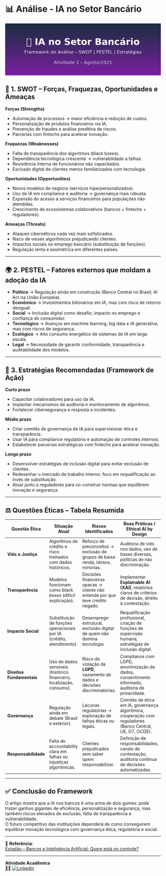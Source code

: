 # 📊  Análise - IA no Setor Bancário

![Banner](banner_atividade3_colorido.png)

## 🔎 1. SWOT – Forças, Fraquezas, Oportunidades e Ameaças

**Forças (Strengths)**
- Automação de processos → maior eficiência e redução de custos.
- Personalização de produtos financeiros via IA.
- Prevenção de fraudes e análise preditiva de riscos.
- Parcerias com fintechs para acelerar inovação.

**Fraquezas (Weaknesses)**
- Falta de transparência dos algoritmos (black boxes).
- Dependência tecnológica crescente → vulnerabilidade a falhas.
- Resistência interna de funcionários não capacitados.
- Exclusão digital de clientes menos familiarizados com tecnologia.

**Oportunidades (Opportunities)**
- Novos modelos de negócio (serviços hiperpersonalizados).
- Uso de IA em compliance e auditoria → governança mais robusta.
- Expansão do acesso a serviços financeiros para populações não atendidas.
- Crescimento de ecossistemas colaborativos (bancos + fintechs + reguladores).

**Ameaças (Threats)**
- Ataques cibernéticos cada vez mais sofisticados.
- Risco de vieses algorítmicos prejudicando clientes.
- Impactos sociais no emprego bancário (substituição de funções).
- Regulação lenta e assimétrica em diferentes países.

---

## 🌍 2. PESTEL – Fatores externos que moldam a adoção da IA
- **Político** → Regulação ainda em construção (Banco Central no Brasil; AI Act na União Europeia).
- **Econômico** → Investimentos bilionários em IA, mas com risco de retorno desigual.
- **Social** → Inclusão digital como desafio; impacto no emprego e confiança do consumidor.
- **Tecnológico** → Avanços em machine learning, big data e IA generativa, mas com riscos de segurança.
- **Ecológico** → Alto consumo energético de sistemas de IA em larga escala.
- **Legal** → Necessidade de garantir conformidade, transparência e auditabilidade dos modelos.

---

## 🧭 3. Estratégias Recomendadas (Framework de Ação)

**Curto prazo**
- Capacitar colaboradores para uso da IA.
- Implantar mecanismos de auditoria e monitoramento de algoritmos.
- Fortalecer cibersegurança e resposta a incidentes.

**Médio prazo**
- Criar comitês de governança de IA para supervisionar ética e transparência.
- Usar IA para compliance regulatório e automação de controles internos.
- Estabelecer parcerias estratégicas com fintechs para acelerar inovação.

**Longo prazo**
- Desenvolver estratégias de inclusão digital para evitar exclusão de clientes.
- Redesenhar o mercado de trabalho interno: foco em requalificação ao invés de substituição.
- Atuar junto a reguladores para co-construir normas que equilibrem inovação e segurança.


---

## ⚖️ Questões Éticas – Tabela Resumida

| **Questão Ética**         | **Situação Atual**                                                   | **Riscos Identificados**                                                       | **Boas Práticas / Ethical AI by Design**                                                                  |
|----------------------------|-----------------------------------------------------------------------|-------------------------------------------------------------------------------|-----------------------------------------------------------------------------------------------------------|
| **Viés e Justiça**         | Algoritmos de crédito e risco treinados com dados históricos.        | Reforço de preconceitos → exclusão de grupos de baixa renda, idosos, minorias. | Auditoria de viés nos dados, uso de bases diversas, políticas de não discriminação.                       |
| **Transparência**          | Modelos funcionam como *black boxes* (difícil explicação).           | Decisões financeiras opacas → cliente não entende por que teve crédito negado. | Implementar **Explainable AI (XAI)**, relatórios claros de critérios de decisão, direito à contestação.   |
| **Impacto Social**         | Substituição de funções operacionais por IA (crédito, atendimento).  | Desemprego estrutural, exclusão digital de quem não domina tecnologia.         | Requalificação profissional, criação de funções de supervisão humana, estratégias de inclusão digital.    |
| **Direitos Fundamentais**  | Uso de dados sensíveis (histórico financeiro, localização, consumo). | Risco de violação da **LGPD**, vazamento de dados e decisões discriminatórias. | Compliance com LGPD, anonimização de dados, consentimento informado, auditoria de privacidade.            |
| **Governança**             | Regulação ainda em debate (Brasil e exterior).                       | Lacunas regulatórias → exploração de falhas éticas ou legais.                  | Comitês de ética em IA, governança algorítmica, cooperação com reguladores (Banco Central, UE, G7, OCDE). |
| **Responsabilidade**       | Falta de accountability clara em falhas ou injustiças algorítmicas.  | Clientes prejudicados sem saber quem responsabilizar.                          | Definição de responsabilidades, canais de contestação, auditoria contínua de decisões automatizadas.      |

---

## ✅ Conclusão do Framework
O artigo mostra que a IA nos bancos é uma arma de dois gumes: pode trazer ganhos gigantes de eficiência, personalização e segurança, mas também riscos elevados de exclusão, falta de transparência e vulnerabilidade.  
O futuro competitivo das instituições dependerá de como conseguirem equilibrar inovação tecnológica com governança ética, regulatória e social.

---

🔗 **Referência**:  
[Estadão – Bancos e Inteligência Artificial: Quem está no controle?](https://www.estadao.com.br/economia/gestao-e-negocios/bancos-e-inteligencia-artificial-quem-esta-no-controle/?srsltid=AfmBOori52THAPwIOh1Uf3WXeOlOapM3CGFw3OT6kVxTpYHwKyBoC87G)

---

  **Atividade Acadêmica**  
👩‍💻  [![Linkedin](https://img.shields.io/badge/LinkedIn-Perfil-blue?style=for-the-badge&logo=linkedin)](https://www.linkedin.com/in/jenifer-sabino-2b21b2378)
